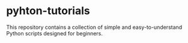 # pyhton-tutorials
This repository contains a collection of simple and easy-to-understand Python scripts designed for beginners.
